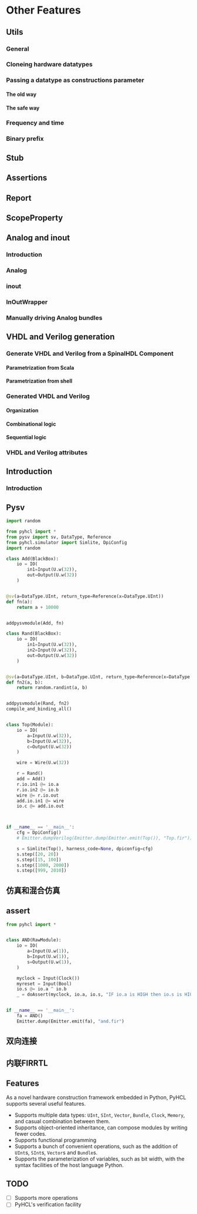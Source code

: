 # Other Features

## Utils
### General
### Cloneing hardware datatypes
### Passing a datatype as constructions parameter
#### The old way
#### The safe way
### Frequency and time
### Binary prefix


## Stub


## Assertions


## Report


## ScopeProperty


## Analog and inout
### Introduction
### Analog
### inout
### InOutWrapper
### Manually driving Analog bundles


## VHDL and Verilog generation
### Generate VHDL and Verilog from a SpinalHDL Component
#### Parametrization from Scala
#### Parametrization from shell
### Generated VHDL and Verilog
#### Organization
#### Combinational logic
#### Sequential logic
### VHDL and Verilog attributes


## Introduction
### Introduction


























## Pysv


```python
import random

from pyhcl import *
from pysv import sv, DataType, Reference
from pyhcl.simulator import Simlite, DpiConfig
import random

class Add(BlackBox):
    io = IO(
        in1=Input(U.w(32)),
        out=Output(U.w(32))
    )


@sv(a=DataType.UInt, return_type=Reference(x=DataType.UInt))
def fn(a):
    return a + 10000


addpysvmodule(Add, fn)

class Rand(BlackBox):
    io = IO(
        in1=Input(U.w(32)),
        in2=Input(U.w(32)),
        out=Output(U.w(32))
    )


@sv(a=DataType.UInt, b=DataType.UInt, return_type=Reference(x=DataType.UInt))
def fn2(a, b):
    return random.randint(a, b)


addpysvmodule(Rand, fn2)
compile_and_binding_all()


class Top(Module):
    io = IO(
        a=Input(U.w(32)),
        b=Input(U.w(32)),
        c=Output(U.w(32))
    )

    wire = Wire(U.w(32))

    r = Rand()
    add = Add()
    r.io.in1 @= io.a
    r.io.in2 @= io.b
    wire @= r.io.out
    add.io.in1 @= wire
    io.c @= add.io.out



if __name__ == '__main__':
    cfg = DpiConfig()
    # Emitter.dumpVerilog(Emitter.dump(Emitter.emit(Top()), "Top.fir"))

    s = Simlite(Top(), harness_code=None, dpiconfig=cfg)
    s.step([20, 20])
    s.step([15, 100])
    s.step([1000, 2000])
    s.step([999, 2010])

```

## 仿真和混合仿真

## assert  

```python
from pyhcl import *


class AND(RawModule):
    io = IO(
        a=Input(U.w(1)),
        b=Input(U.w(1)),
        s=Output(U.w(1)),
    )

    myclock = Input(Clock())
    myreset = Input(Bool)
    io.s @= io.a ^ io.b
    _ = doAssert(myclock, io.a, io.s, "IF io.a is HIGH then io.s is HIGH")


if __name__ == '__main__':
    fa = AND()
    Emitter.dump(Emitter.emit(fa), "and.fir")
```

## 双向连接  
  
## 内联FIRRTL
## Features
As a novel hardware construction framework embedded in Python, PyHCL supports several useful features.
- Supports multiple data types: `UInt`, `SInt`, `Vector`, `Bundle`, `Clock`, `Memory`, and casual combination between them.
- Supports object-oriented inheritance, can compose modules by writing fewer codes.
- Supports functional programming
- Supports a bunch of convenient operations, such as the addition of `UInt`s, `SInt`s, `Vector`s and `Bundle`s.
- Supports the parameterization of variables, such as bit width, with the syntax facilities of the host language Python.


## TODO

- [ ] Supports more operations
- [ ] PyHCL's verification facility
